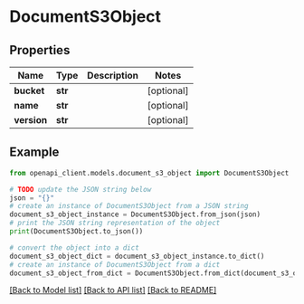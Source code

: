 # DocumentS3Object


## Properties

Name | Type | Description | Notes
------------ | ------------- | ------------- | -------------
**bucket** | **str** |  | [optional] 
**name** | **str** |  | [optional] 
**version** | **str** |  | [optional] 

## Example

```python
from openapi_client.models.document_s3_object import DocumentS3Object

# TODO update the JSON string below
json = "{}"
# create an instance of DocumentS3Object from a JSON string
document_s3_object_instance = DocumentS3Object.from_json(json)
# print the JSON string representation of the object
print(DocumentS3Object.to_json())

# convert the object into a dict
document_s3_object_dict = document_s3_object_instance.to_dict()
# create an instance of DocumentS3Object from a dict
document_s3_object_from_dict = DocumentS3Object.from_dict(document_s3_object_dict)
```
[[Back to Model list]](../README.md#documentation-for-models) [[Back to API list]](../README.md#documentation-for-api-endpoints) [[Back to README]](../README.md)


